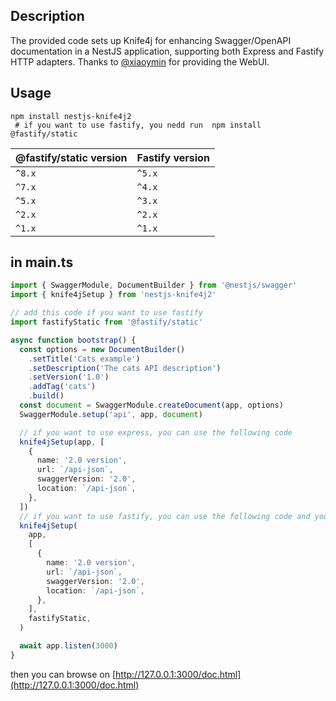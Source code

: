 ## Description

The provided code sets up Knife4j for enhancing Swagger/OpenAPI documentation in a NestJS application, supporting both Express and Fastify HTTP adapters. Thanks to [@xiaoymin](https://github.com/xiaoymin) for providing the WebUI.

## Usage

```shell
npm install nestjs-knife4j2
 # if you want to use fastify, you nedd run  npm install @fastify/static
```

| @fastify/static version | Fastify version |
| ----------------------- | --------------- |
| `^8.x`                  | `^5.x`          |
| `^7.x`                  | `^4.x`          |
| `^5.x`                  | `^3.x`          |
| `^2.x`                  | `^2.x`          |
| `^1.x`                  | `^1.x`          |

## in main.ts

```typescript
import { SwaggerModule, DocumentBuilder } from '@nestjs/swagger'
import { knife4jSetup } from 'nestjs-knife4j2'

// add this code if you want to use fastify
import fastifyStatic from '@fastify/static'

async function bootstrap() {
  const options = new DocumentBuilder()
    .setTitle('Cats example')
    .setDescription('The cats API description')
    .setVersion('1.0')
    .addTag('cats')
    .build()
  const document = SwaggerModule.createDocument(app, options)
  SwaggerModule.setup('api', app, document)

  // if you want to use express, you can use the following code
  knife4jSetup(app, [
    {
      name: '2.0 version',
      url: `/api-json`,
      swaggerVersion: '2.0',
      location: `/api-json`,
    },
  ])
  // if you want to use fastify, you can use the following code and you must import @fastify/static
  knife4jSetup(
    app,
    [
      {
        name: '2.0 version',
        url: `/api-json`,
        swaggerVersion: '2.0',
        location: `/api-json`,
      },
    ],
    fastifyStatic,
  )

  await app.listen(3000)
}
```

then you can browse on [http://127.0.0.1:3000/doc.html](http://127.0.0.1:3000/doc.html)
